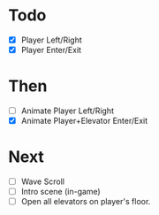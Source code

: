# Todo
  
- [x] Player Left/Right
- [x] Player Enter/Exit

# Then
- [ ] Animate Player Left/Right
- [x] Animate Player+Elevator Enter/Exit

# Next
- [ ] Wave Scroll
- [ ] Intro scene (in-game)
- [ ] Open all elevators on player's floor.
